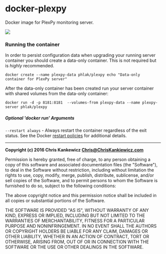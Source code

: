 docker-plexpy
=============

Docker image for PlexPy monitoring server.

[![](https://badge.imagelayers.io/phlak/plexpy:latest.svg)](https://imagelayers.io/?images=phlak/plexpy:latest 'Get your own badge on imagelayers.io')


### Running the container


In order to persist configuration data when upgrading your running server container you should
create a data-only container. This is not required but is _highly_ recommended.

    docker create --name plexpy-data phlak/plexpy echo "Data-only container for PlexPy server"

After the data-only container has been created run your server container with shared volumes from
the data-only container:

    docker run -d -p 8181:8181  --volumes-from plexpy-data --name plexpy-server phlak/plexpy


##### Optional 'docker run' Arguments

`--restart always` - Always restart the container regardless of the exit status. See the Docker
                     [restart policies](https://goo.gl/OI87rA) for additional details.


-----

**Copyright (c) 2016 Chris Kankewicz <Chris@ChrisKankiewicz.com>**

Permission is hereby granted, free of charge, to any person obtaining a copy
of this software and associated documentation files (the "Software"), to deal
in the Software without restriction, including without limitation the rights
to use, copy, modify, merge, publish, distribute, sublicense, and/or sell
copies of the Software, and to permit persons to whom the Software is
furnished to do so, subject to the following conditions:

The above copyright notice and this permission notice shall be included in
all copies or substantial portions of the Software.

THE SOFTWARE IS PROVIDED "AS IS", WITHOUT WARRANTY OF ANY KIND, EXPRESS OR
IMPLIED, INCLUDING BUT NOT LIMITED TO THE WARRANTIES OF MERCHANTABILITY,
FITNESS FOR A PARTICULAR PURPOSE AND NONINFRINGEMENT. IN NO EVENT SHALL THE
AUTHORS OR COPYRIGHT HOLDERS BE LIABLE FOR ANY CLAIM, DAMAGES OR OTHER
LIABILITY, WHETHER IN AN ACTION OF CONTRACT, TORT OR OTHERWISE, ARISING FROM,
OUT OF OR IN CONNECTION WITH THE SOFTWARE OR THE USE OR OTHER DEALINGS IN
THE SOFTWARE.

